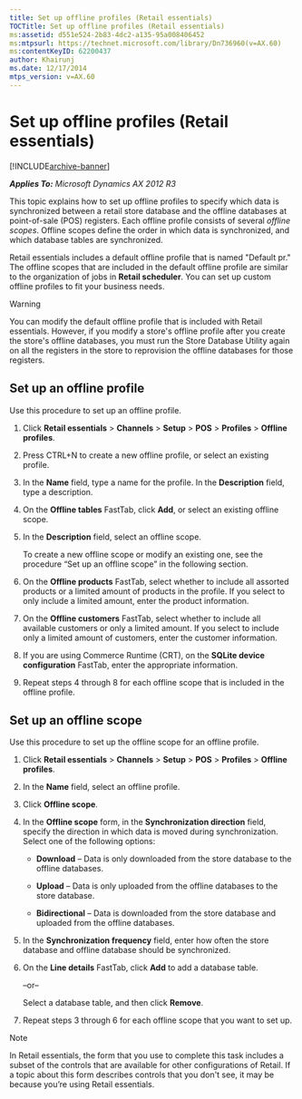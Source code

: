 ```yaml
---
title: Set up offline profiles (Retail essentials)
TOCTitle: Set up offline profiles (Retail essentials)
ms:assetid: d551e524-2b83-4dc2-a135-95a008406452
ms:mtpsurl: https://technet.microsoft.com/library/Dn736960(v=AX.60)
ms:contentKeyID: 62200437
author: Khairunj
ms.date: 12/17/2014
mtps_version: v=AX.60
---
```


# Set up offline profiles (Retail essentials) 


[!INCLUDE[archive-banner](includes/archive-banner.md)]


_**Applies To:** Microsoft Dynamics AX 2012 R3_

This topic explains how to set up offline profiles to specify which data is synchronized between a retail store database and the offline databases at point-of-sale (POS) registers. Each offline profile consists of several *offline scopes*. Offline scopes define the order in which data is synchronized, and which database tables are synchronized.

Retail essentials includes a default offline profile that is named "Default pr." The offline scopes that are included in the default offline profile are similar to the organization of jobs in **Retail scheduler**. You can set up custom offline profiles to fit your business needs.


> [!WARNING]
> <P>You can modify the default offline profile that is included with Retail essentials. However, if you modify a store's offline profile after you create the store's offline databases, you must run the Store Database Utility again on all the registers in the store to reprovision the offline databases for those registers.</P>



## Set up an offline profile

Use this procedure to set up an offline profile.

1.  Click **Retail essentials** \> **Channels** \> **Setup** \> **POS** \> **Profiles** \> **Offline profiles**.

2.  Press CTRL+N to create a new offline profile, or select an existing profile.

3.  In the **Name** field, type a name for the profile. In the **Description** field, type a description.

4.  On the **Offline tables** FastTab, click **Add**, or select an existing offline scope.

5.  In the **Description** field, select an offline scope.
    
    To create a new offline scope or modify an existing one, see the procedure “Set up an offline scope” in the following section.

6.  On the **Offline products** FastTab, select whether to include all assorted products or a limited amount of products in the profile. If you select to only include a limited amount, enter the product information.

7.  On the **Offline customers** FastTab, select whether to include all available customers or only a limited amount. If you select to include only a limited amount of customers, enter the customer information.

8.  If you are using Commerce Runtime (CRT), on the **SQLite device configuration** FastTab, enter the appropriate information.

9.  Repeat steps 4 through 8 for each offline scope that is included in the offline profile.

## Set up an offline scope

Use this procedure to set up the offline scope for an offline profile.

1.  Click **Retail essentials** \> **Channels** \> **Setup** \> **POS** \> **Profiles** \> **Offline profiles**.

2.  In the **Name** field, select an offline profile.

3.  Click **Offline scope**.

4.  In the **Offline scope** form, in the **Synchronization direction** field, specify the direction in which data is moved during synchronization. Select one of the following options:
    
      - **Download** – Data is only downloaded from the store database to the offline databases.
    
      - **Upload** – Data is only uploaded from the offline databases to the store database.
    
      - **Bidirectional** – Data is downloaded from the store database and uploaded from the offline databases.

5.  In the **Synchronization frequency** field, enter how often the store database and offline database should be synchronized.

6.  On the **Line details** FastTab, click **Add** to add a database table.
    
    –or–
    
    Select a database table, and then click **Remove**.

7.  Repeat steps 3 through 6 for each offline scope that you want to set up.


> [!NOTE]
> <P>In Retail essentials, the form that you use to complete this task includes a subset of the controls that are available for other configurations of Retail. If a topic about this form describes controls that you don't see, it may be because you’re using Retail essentials.</P>


  


